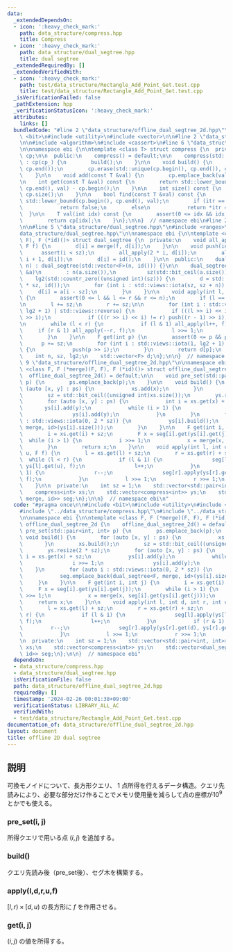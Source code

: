 ```yaml
---
data:
  _extendedDependsOn:
  - icon: ':heavy_check_mark:'
    path: data_structure/compress.hpp
    title: Compress
  - icon: ':heavy_check_mark:'
    path: data_structure/dual_segtree.hpp
    title: dual segtree
  _extendedRequiredBy: []
  _extendedVerifiedWith:
  - icon: ':heavy_check_mark:'
    path: test/data_structure/Rectangle_Add_Point_Get.test.cpp
    title: test/data_structure/Rectangle_Add_Point_Get.test.cpp
  _isVerificationFailed: false
  _pathExtension: hpp
  _verificationStatusIcon: ':heavy_check_mark:'
  attributes:
    links: []
  bundledCode: "#line 2 \"data_structure/offline_dual_segtree_2d.hpp\"\n\n#include\
    \ <bit>\n#include <utility>\n#include <vector>\n\n#line 2 \"data_structure/compress.hpp\"\
    \n\n#include <algorithm>\n#include <cassert>\n#line 6 \"data_structure/compress.hpp\"\
    \n\nnamespace ebi {\n\ntemplate <class T> struct compress {\n  private:\n    std::vector<T>\
    \ cp;\n\n  public:\n    compress() = default;\n\n    compress(std::vector<T> cp_)\
    \ : cp(cp_) {\n        build();\n    }\n\n    void build() {\n        std::sort(cp.begin(),\
    \ cp.end());\n        cp.erase(std::unique(cp.begin(), cp.end()), cp.end());\n\
    \    }\n\n    void add(const T &val) {\n        cp.emplace_back(val);\n    }\n\
    \n    int get(const T &val) const {\n        return std::lower_bound(cp.begin(),\
    \ cp.end(), val) - cp.begin();\n    }\n\n    int size() const {\n        return\
    \ cp.size();\n    }\n\n    bool find(const T &val) const {\n        auto itr =\
    \ std::lower_bound(cp.begin(), cp.end(), val);\n        if (itr == cp.end())\n\
    \            return false;\n        else\n            return *itr == val;\n  \
    \  }\n\n    T val(int idx) const {\n        assert(0 <= idx && idx < (int)cp.size());\n\
    \        return cp[idx];\n    }\n};\n\n}  // namespace ebi\n#line 2 \"data_structure/dual_segtree.hpp\"\
    \n\n#line 5 \"data_structure/dual_segtree.hpp\"\n#include <ranges>\n#line 7 \"\
    data_structure/dual_segtree.hpp\"\n\nnamespace ebi {\n\ntemplate <class F, F (*merge)(F,\
    \ F), F (*id)()> struct dual_segtree {\n  private:\n    void all_apply(int i,\
    \ F f) {\n        d[i] = merge(f, d[i]);\n    }\n\n    void push(int i) {\n  \
    \      assert(i < sz);\n        all_apply(2 * i, d[i]);\n        all_apply(2 *\
    \ i + 1, d[i]);\n        d[i] = id();\n    }\n\n  public:\n    dual_segtree(int\
    \ n) : dual_segtree(std::vector<F>(n, id())) {}\n\n    dual_segtree(const std::vector<F>\
    \ &a)\n        : n(a.size()),\n          sz(std::bit_ceil(a.size())),\n      \
    \    lg2(std::countr_zero((unsigned int)(sz))) {\n        d = std::vector<F>(2\
    \ * sz, id());\n        for (int i : std::views::iota(sz, sz + n)) {\n       \
    \     d[i] = a[i - sz];\n        }\n    }\n\n    void apply(int l, int r, F f)\
    \ {\n        assert(0 <= l && l <= r && r <= n);\n        if (l == r) return;\n\
    \n        l += sz;\n        r += sz;\n\n        for (int i : std::views::iota(1,\
    \ lg2 + 1) | std::views::reverse) {\n            if (((l >> i) << i) != l) push(l\
    \ >> i);\n            if (((r >> i) << i) != r) push((r - 1) >> i);\n        }\n\
    \n        while (l < r) {\n            if (l & 1) all_apply(l++, f);\n       \
    \     if (r & 1) all_apply(--r, f);\n            l >>= 1;\n            r >>= 1;\n\
    \        }\n    }\n\n    F get(int p) {\n        assert(0 <= p && p < n);\n  \
    \      p += sz;\n        for (int i : std::views::iota(1, lg2 + 1) | std::views::reverse)\
    \ {\n            push(p >> i);\n        }\n        return d[p];\n    }\n\n  private:\n\
    \    int n, sz, lg2;\n    std::vector<F> d;\n};\n\n}  // namespace ebi\n#line\
    \ 9 \"data_structure/offline_dual_segtree_2d.hpp\"\n\nnamespace ebi {\n\ntemplate\
    \ <class F, F (*merge)(F, F), F (*id)()> struct offline_dual_segtree_2d {\n  \
    \  offline_dual_segtree_2d() = default;\n\n    void pre_set(std::pair<int, int>\
    \ p) {\n        ps.emplace_back(p);\n    }\n\n    void build() {\n        for\
    \ (auto [x, y] : ps) {\n            xs.add(x);\n        }\n        xs.build();\n\
    \        sz = std::bit_ceil((unsigned int)xs.size());\n        ys.resize(2 * sz);\n\
    \        for (auto [x, y] : ps) {\n            int i = xs.get(x) + sz;\n     \
    \       ys[i].add(y);\n            while (i > 1) {\n                i >>= 1;\n\
    \                ys[i].add(y);\n            }\n        }\n        for (auto i\
    \ : std::views::iota(0, 2 * sz)) {\n            ys[i].build();\n            seg.emplace_back(dual_segtree<F,\
    \ merge, id>(ys[i].size()));\n        }\n    }\n\n    F get(int i, int j) {\n\
    \        i = xs.get(i) + sz;\n        F x = seg[i].get(ys[i].get(j));\n      \
    \  while (i > 1) {\n            i >>= 1;\n            x = merge(x, seg[i].get(ys[i].get(j)));\n\
    \        }\n        return x;\n    }\n\n    void apply(int l, int d, int r, int\
    \ u, F f) {\n        l = xs.get(l) + sz;\n        r = xs.get(r) + sz;\n      \
    \  while (l < r) {\n            if (l & 1) {\n                seg[l].apply(ys[l].get(d),\
    \ ys[l].get(u), f);\n                l++;\n            }\n            if (r &\
    \ 1) {\n                r--;\n                seg[r].apply(ys[r].get(d), ys[r].get(u),\
    \ f);\n            }\n            l >>= 1;\n            r >>= 1;\n        }\n\
    \    }\n\n  private:\n    int sz = 1;\n    std::vector<std::pair<int, int>> ps;\n\
    \    compress<int> xs;\n    std::vector<compress<int>> ys;\n    std::vector<dual_segtree<F,\
    \ merge, id>> seg;\n};\n\n}  // namespace ebi\n"
  code: "#pragma once\n\n#include <bit>\n#include <utility>\n#include <vector>\n\n\
    #include \"../data_structure/compress.hpp\"\n#include \"../data_structure/dual_segtree.hpp\"\
    \n\nnamespace ebi {\n\ntemplate <class F, F (*merge)(F, F), F (*id)()> struct\
    \ offline_dual_segtree_2d {\n    offline_dual_segtree_2d() = default;\n\n    void\
    \ pre_set(std::pair<int, int> p) {\n        ps.emplace_back(p);\n    }\n\n   \
    \ void build() {\n        for (auto [x, y] : ps) {\n            xs.add(x);\n \
    \       }\n        xs.build();\n        sz = std::bit_ceil((unsigned int)xs.size());\n\
    \        ys.resize(2 * sz);\n        for (auto [x, y] : ps) {\n            int\
    \ i = xs.get(x) + sz;\n            ys[i].add(y);\n            while (i > 1) {\n\
    \                i >>= 1;\n                ys[i].add(y);\n            }\n    \
    \    }\n        for (auto i : std::views::iota(0, 2 * sz)) {\n            ys[i].build();\n\
    \            seg.emplace_back(dual_segtree<F, merge, id>(ys[i].size()));\n   \
    \     }\n    }\n\n    F get(int i, int j) {\n        i = xs.get(i) + sz;\n   \
    \     F x = seg[i].get(ys[i].get(j));\n        while (i > 1) {\n            i\
    \ >>= 1;\n            x = merge(x, seg[i].get(ys[i].get(j)));\n        }\n   \
    \     return x;\n    }\n\n    void apply(int l, int d, int r, int u, F f) {\n\
    \        l = xs.get(l) + sz;\n        r = xs.get(r) + sz;\n        while (l <\
    \ r) {\n            if (l & 1) {\n                seg[l].apply(ys[l].get(d), ys[l].get(u),\
    \ f);\n                l++;\n            }\n            if (r & 1) {\n       \
    \         r--;\n                seg[r].apply(ys[r].get(d), ys[r].get(u), f);\n\
    \            }\n            l >>= 1;\n            r >>= 1;\n        }\n    }\n\
    \n  private:\n    int sz = 1;\n    std::vector<std::pair<int, int>> ps;\n    compress<int>\
    \ xs;\n    std::vector<compress<int>> ys;\n    std::vector<dual_segtree<F, merge,\
    \ id>> seg;\n};\n\n}  // namespace ebi"
  dependsOn:
  - data_structure/compress.hpp
  - data_structure/dual_segtree.hpp
  isVerificationFile: false
  path: data_structure/offline_dual_segtree_2d.hpp
  requiredBy: []
  timestamp: '2024-02-26 00:01:38+09:00'
  verificationStatus: LIBRARY_ALL_AC
  verifiedWith:
  - test/data_structure/Rectangle_Add_Point_Get.test.cpp
documentation_of: data_structure/offline_dual_segtree_2d.hpp
layout: document
title: offline 2D dual segtree
---
```


## 説明

可換モノイドについて、長方形クエリ、 $1$ 点所得を行えるデータ構造。クエリ先読みにより、必要な部分だけ作ることでメモリ使用量を減らして点の座標が$10^9$とかでも使える。

### pre_set(i, j)

所得クエリで用いる点 $(i,j)$ を追加する。

### build()

クエリ先読み後（pre_set後）、セグ木を構築する。

### apply(l,d,r,u,f)

$[l, r) \times [d, u)$ の長方形に $f$ を作用させる。

### get(i, j)

$(i, j)$ の値を所得する。
